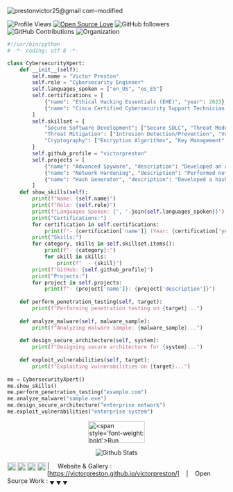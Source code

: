 ![prestonvictor25@gmail com-modified](https://github.com/victorpreston/victorpreston/assets/112781610/08bdfd62-1191-4b39-b67a-2dceeee8c1bc)

![Profile Views](https://komarev.com/ghpvc/?username=victorpreston&color=blue)
[![Open Source Love](https://img.shields.io/badge/Open%20Source-%E2%9D%A4-blue.svg)](https://en.wikipedia.org/wiki/Open_source)
![GitHub followers](https://img.shields.io/github/followers/victorpreston?label=Followers&style=social)
![GitHub Contributions](https://img.shields.io/badge/Contributions-1000-blue)
![Organization](https://img.shields.io/badge/Organization-XXpert--solutions-blue)



                      

```python
#!/usr/bin/python
# -*- coding: utf-8 -*-

class CybersecurityXpert:
    def __init__(self):
        self.name = "Victor Preston"
        self.role = "Cybersecurity Engineer"
        self.languages_spoken = ["en_US", "es_ES"]
        self.certifications = [
            {"name": "Ethical Hacking Essentials (EHE)", "year": 2023},
            {"name": "Cisco Certified Cybersecurity Support Technician (CCST)", "year": 2023},
        ]
        self.skillset = {
            "Secure Software Development": ["Secure SDLC", "Threat Modeling", "Code Review"],
            "Threat Mitigation": ["Intrusion Detection/Prevention", "Vulnerability Assessment", "Incident Response"],
            "Cryptography": ["Encryption Algorithms", "Key Management", "Digital Signatures"]
        }
        self.github_profile = "victorpreston"
        self.projects = [
            {"name": "Advanced Spyware", "description": "Developed an advanced keylogger"},
            {"name": "Network Hardening", "description": "Performed network hardening to enhance security posture"},
            {"name": "Hash Generator", "description": "Developed a hashing generator"}
        ]    
    def show_skills(self):
        print(f"Name: {self.name}")
        print(f"Role: {self.role}")
        print(f"Languages Spoken: {', '.join(self.languages_spoken)}")
        print("Certifications:")
        for certification in self.certifications:
            print(f"- {certification['name']} (Year: {certification['year']})")
        print("Skills:")
        for category, skills in self.skillset.items():
            print(f"- {category}:")
            for skill in skills:
                print(f"  - {skill}")
        print(f"GitHub: {self.github_profile}")
        print("Projects:")
        for project in self.projects:
            print(f"- {project['name']}: {project['description']}")
        
    def perform_penetration_testing(self, target):
        print(f"Performing penetration testing on {target}...")
        
    def analyze_malware(self, malware_sample):
        print(f"Analyzing malware sample: {malware_sample}...")
     
    def design_secure_architecture(self, system):
        print(f"Designing secure architecture for {system}...")
        
    def exploit_vulnerabilities(self, target):
        print(f"Exploiting vulnerabilities on {target}...")
        
me = CybersecurityXpert()
me.show_skills()
me.perform_penetration_testing("example.com")
me.analyze_malware("sample.exe")
me.design_secure_architecture("enterprise network")
me.exploit_vulnerabilities("enterprise system")

```
<div style="display: flex; justify-content: center; align-items: center;">
  <a href="https://victorpreston.github.io/run/" target="_blank">
    <img src="https://img.shields.io/badge/Run%20Script-▶-red" alt="<span style='font-weight: bold'>Run Script</span> ▶" style="width: 130px; height: 50px;">
  </a>
</div>

<p align="center">
        <img src="https://raw.githubusercontent.com/mayhemantt/mayhemantt/Update/svg/Bottom.svg" alt="Github Stats"/>
</p>        

<a href="https://twitter.com/vpreston254">
  <img align="left" alt="Preston's' Twitter" width="20px" src="https://simpleicons.now.sh/twitter/495f7e" />
</a>
<a href="https://www.facebook.com/victor.preston.925?_rdc=1&_rdr">
  <img align="left" alt="Preston's Facebook" width="20px" src="https://simpleicons.now.sh/facebook/495f7e" />
</a>
<a href="https://www.linkedin.com/in/victor-preston-273054253/">
  <img align="left" alt="Preston's' LinkedIn" width="20px" src="https://simpleicons.now.sh/linkedin/495f7e" />
</a>
<a href="https://codepen.io/victorpreston">
  <img align="left" alt="Preston's Codepen" width="20px" src="https://simpleicons.now.sh/codepen/495f7e" />
</a>

| &nbsp;&nbsp;&nbsp; Website & Gallery : [https://victorpreston.github.io/victorpreston/] &nbsp;&nbsp;&nbsp;|&nbsp;&nbsp;&nbsp; Open Source Work : <sub>&#9660; &#9660; &#9660;</sub>


